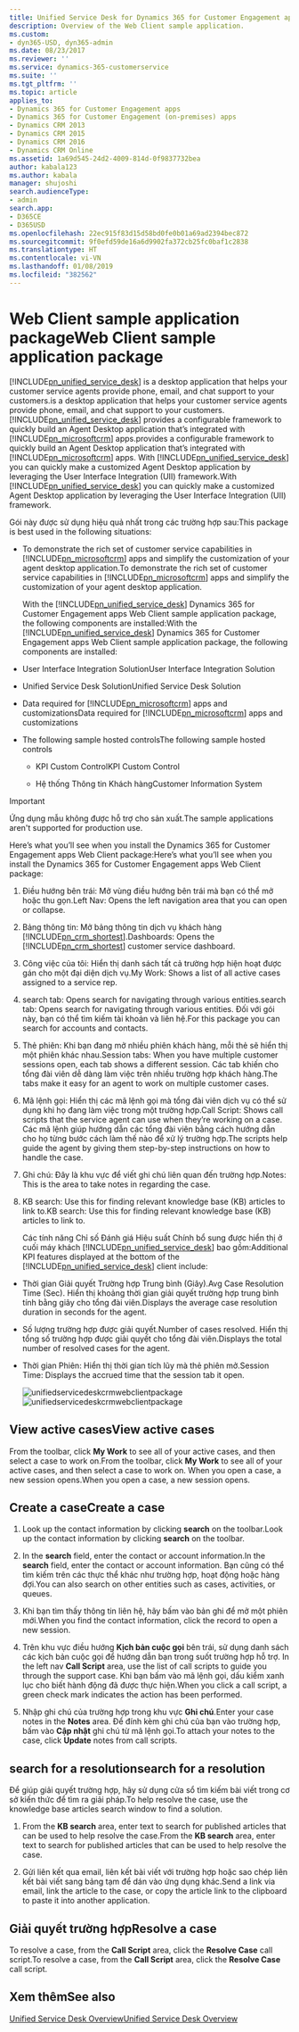 ```yaml
---
title: Unified Service Desk for Dynamics 365 for Customer Engagement apps Web Client package | MicrosoftDocs
description: Overview of the Web Client sample application.
ms.custom:
- dyn365-USD, dyn365-admin
ms.date: 08/23/2017
ms.reviewer: ''
ms.service: dynamics-365-customerservice
ms.suite: ''
ms.tgt_pltfrm: ''
ms.topic: article
applies_to:
- Dynamics 365 for Customer Engagement apps
- Dynamics 365 for Customer Engagement (on-premises) apps
- Dynamics CRM 2013
- Dynamics CRM 2015
- Dynamics CRM 2016
- Dynamics CRM Online
ms.assetid: 1a69d545-24d2-4009-814d-0f9837732bea
author: kabala123
ms.author: kabala
manager: shujoshi
search.audienceType:
- admin
search.app:
- D365CE
- D365USD
ms.openlocfilehash: 22ec915f83d15d58bd0fe0b01a69ad2394bec872
ms.sourcegitcommit: 9f0efd59de16a6d9902fa372cb25fc0baf1c2838
ms.translationtype: HT
ms.contentlocale: vi-VN
ms.lasthandoff: 01/08/2019
ms.locfileid: "382562"
---
```

# <a name="web-client-sample-application-package"></a><span data-ttu-id="54788-103">Web Client sample application package</span><span class="sxs-lookup"><span data-stu-id="54788-103">Web Client sample application package</span></span>
[!INCLUDE[pn_unified_service_desk](../../includes/pn-unified-service-desk.md)] <span data-ttu-id="54788-104">is a desktop application that helps your customer service agents provide phone, email, and chat support to your customers.</span><span class="sxs-lookup"><span data-stu-id="54788-104">is a desktop application that helps your customer service agents provide phone, email, and chat support to your customers.</span></span> [!INCLUDE[pn_unified_service_desk](../../includes/pn-unified-service-desk.md)] <span data-ttu-id="54788-105">provides a configurable framework to quickly build an Agent Desktop application that’s integrated with [!INCLUDE[pn_microsoftcrm](../../includes/pn-microsoftcrm.md)] apps.</span><span class="sxs-lookup"><span data-stu-id="54788-105">provides a configurable framework to quickly build an Agent Desktop application that’s integrated with [!INCLUDE[pn_microsoftcrm](../../includes/pn-microsoftcrm.md)] apps.</span></span> <span data-ttu-id="54788-106">With [!INCLUDE[pn_unified_service_desk](../../includes/pn-unified-service-desk.md)] you can quickly make a customized Agent Desktop application by leveraging the User Interface Integration (UII) framework.</span><span class="sxs-lookup"><span data-stu-id="54788-106">With [!INCLUDE[pn_unified_service_desk](../../includes/pn-unified-service-desk.md)] you can quickly make a customized Agent Desktop application by leveraging the User Interface Integration (UII) framework.</span></span>  
  
 <span data-ttu-id="54788-107">Gói này được sử dụng hiệu quả nhất trong các trường hợp sau:</span><span class="sxs-lookup"><span data-stu-id="54788-107">This package is best used in the following situations:</span></span>  
  
- <span data-ttu-id="54788-108">To demonstrate the rich set of customer service capabilities in [!INCLUDE[pn_microsoftcrm](../../includes/pn-microsoftcrm.md)] apps and simplify the customization of your agent desktop application.</span><span class="sxs-lookup"><span data-stu-id="54788-108">To demonstrate the rich set of customer service capabilities in [!INCLUDE[pn_microsoftcrm](../../includes/pn-microsoftcrm.md)] apps and simplify the customization of your agent desktop application.</span></span>  
  
  <span data-ttu-id="54788-109">With the [!INCLUDE[pn_unified_service_desk](../../includes/pn-unified-service-desk.md)] Dynamics 365 for Customer Engagement apps Web Client sample application package, the following components are installed:</span><span class="sxs-lookup"><span data-stu-id="54788-109">With the [!INCLUDE[pn_unified_service_desk](../../includes/pn-unified-service-desk.md)] Dynamics 365 for Customer Engagement apps Web Client sample application package, the following components are installed:</span></span>  
  
- <span data-ttu-id="54788-110">User Interface Integration Solution</span><span class="sxs-lookup"><span data-stu-id="54788-110">User Interface Integration Solution</span></span>  
  
- <span data-ttu-id="54788-111">Unified Service Desk Solution</span><span class="sxs-lookup"><span data-stu-id="54788-111">Unified Service Desk Solution</span></span>  
  
- <span data-ttu-id="54788-112">Data required for [!INCLUDE[pn_microsoftcrm](../../includes/pn-microsoftcrm.md)] apps and customizations</span><span class="sxs-lookup"><span data-stu-id="54788-112">Data required for [!INCLUDE[pn_microsoftcrm](../../includes/pn-microsoftcrm.md)] apps and customizations</span></span>  
  
- <span data-ttu-id="54788-113">The following sample hosted controls</span><span class="sxs-lookup"><span data-stu-id="54788-113">The following sample hosted controls</span></span>  
  
  -   <span data-ttu-id="54788-114">KPI Custom Control</span><span class="sxs-lookup"><span data-stu-id="54788-114">KPI Custom Control</span></span>  
  
  -   <span data-ttu-id="54788-115">Hệ thống Thông tin Khách hàng</span><span class="sxs-lookup"><span data-stu-id="54788-115">Customer Information System</span></span>  
  
> [!IMPORTANT]
>  <span data-ttu-id="54788-116">Ứng dụng mẫu không được hỗ trợ cho sản xuất.</span><span class="sxs-lookup"><span data-stu-id="54788-116">The sample applications aren't supported for production use.</span></span>  
  
  
 <span data-ttu-id="54788-117">Here’s what you’ll see when you install the Dynamics 365 for Customer Engagement apps Web Client package:</span><span class="sxs-lookup"><span data-stu-id="54788-117">Here’s what you’ll see when you install the Dynamics 365 for Customer Engagement apps Web Client package:</span></span>  
  
1. <span data-ttu-id="54788-118">Điều hướng bên trái: Mở vùng điều hướng bên trái mà bạn có thể mở hoặc thu gọn.</span><span class="sxs-lookup"><span data-stu-id="54788-118">Left Nav: Opens the left navigation area that you can open or collapse.</span></span>  
  
2. <span data-ttu-id="54788-119">Bảng thông tin: Mở bảng thông tin dịch vụ khách hàng [!INCLUDE[pn_crm_shortest](../../includes/pn-crm-shortest.md)].</span><span class="sxs-lookup"><span data-stu-id="54788-119">Dashboards: Opens the [!INCLUDE[pn_crm_shortest](../../includes/pn-crm-shortest.md)] customer service dashboard.</span></span>  
  
3. <span data-ttu-id="54788-120">Công việc của tôi: Hiển thị danh sách tất cả trường hợp hiện hoạt được gán cho một đại diện dịch vụ.</span><span class="sxs-lookup"><span data-stu-id="54788-120">My Work: Shows a list of all active cases assigned to a service rep.</span></span>  
  
4. <span data-ttu-id="54788-121">search tab: Opens search for navigating through various entities.</span><span class="sxs-lookup"><span data-stu-id="54788-121">search tab: Opens search for navigating through various entities.</span></span> <span data-ttu-id="54788-122">Đối với gói này, bạn có thể tìm kiếm tài khoản và liên hệ.</span><span class="sxs-lookup"><span data-stu-id="54788-122">For this package you can search for accounts and contacts.</span></span>  
  
5. <span data-ttu-id="54788-123">Thẻ phiên: Khi bạn đang mở nhiều phiên khách hàng, mỗi thẻ sẽ hiển thị một phiên khác nhau.</span><span class="sxs-lookup"><span data-stu-id="54788-123">Session tabs: When you have multiple customer sessions open, each tab shows a different session.</span></span> <span data-ttu-id="54788-124">Các tab khiến cho tổng đài viên dễ dàng làm việc trên nhiều trường hợp khách hàng.</span><span class="sxs-lookup"><span data-stu-id="54788-124">The tabs make it easy for an agent to work on multiple customer cases.</span></span>  
  
6. <span data-ttu-id="54788-125">Mã lệnh gọi: Hiển thị các mã lệnh gọi mà tổng đài viên dịch vụ có thể sử dụng khi họ đang làm việc trong một trường hợp.</span><span class="sxs-lookup"><span data-stu-id="54788-125">Call Script: Shows call scripts that the service agent can use when they’re working on a case.</span></span> <span data-ttu-id="54788-126">Các mã lệnh giúp hướng dẫn các tổng đài viên bằng cách hướng dẫn cho họ từng bước cách làm thế nào để xử lý trường hợp.</span><span class="sxs-lookup"><span data-stu-id="54788-126">The scripts help guide the agent by giving them step-by-step instructions on how to handle the case.</span></span>  
  
7. <span data-ttu-id="54788-127">Ghi chú: Đây là khu vực để viết ghi chú liên quan đến trường hợp.</span><span class="sxs-lookup"><span data-stu-id="54788-127">Notes: This is the area to take notes in regarding the case.</span></span>  
  
8. <span data-ttu-id="54788-128">KB search:  Use this for finding relevant knowledge base (KB) articles to link to.</span><span class="sxs-lookup"><span data-stu-id="54788-128">KB search:  Use this for finding relevant knowledge base (KB) articles to link to.</span></span>  
  
   <span data-ttu-id="54788-129">Các tính năng Chỉ số Đánh giá Hiệu suất Chính bổ sung được hiển thị ở cuối máy khách [!INCLUDE[pn_unified_service_desk](../../includes/pn-unified-service-desk.md)] bao gồm:</span><span class="sxs-lookup"><span data-stu-id="54788-129">Additional KPI features displayed at the bottom of the [!INCLUDE[pn_unified_service_desk](../../includes/pn-unified-service-desk.md)] client  include:</span></span>  
  
- <span data-ttu-id="54788-130">Thời gian Giải quyết Trường hợp Trung bình (Giây).</span><span class="sxs-lookup"><span data-stu-id="54788-130">Avg Case Resolution Time (Sec).</span></span> <span data-ttu-id="54788-131">Hiển thị khoảng thời gian giải quyết trường hợp trung bình tính bằng giây cho tổng đài viên.</span><span class="sxs-lookup"><span data-stu-id="54788-131">Displays the average case resolution duration in seconds for the agent.</span></span>  
  
- <span data-ttu-id="54788-132">Số lượng trường hợp được giải quyết.</span><span class="sxs-lookup"><span data-stu-id="54788-132">Number of cases resolved.</span></span> <span data-ttu-id="54788-133">Hiển thị tổng số trường hợp được giải quyết cho tổng đài viên.</span><span class="sxs-lookup"><span data-stu-id="54788-133">Displays the total number of resolved cases for the agent.</span></span>  
  
- <span data-ttu-id="54788-134">Thời gian Phiên: Hiển thị thời gian tích lũy mà thẻ phiên mở.</span><span class="sxs-lookup"><span data-stu-id="54788-134">Session Time: Displays the accrued time that the session tab it open.</span></span>  
  
  <span data-ttu-id="54788-135">![unifiedservicedeskcrmwebclientpackage](../../unified-service-desk/media/unifiedservicedeskcrmwebclientpackage.png "unifiedservicedeskcrmwebclientpackage")</span><span class="sxs-lookup"><span data-stu-id="54788-135">![unifiedservicedeskcrmwebclientpackage](../../unified-service-desk/media/unifiedservicedeskcrmwebclientpackage.png "unifiedservicedeskcrmwebclientpackage")</span></span>  
  
## <a name="view-active-cases"></a><span data-ttu-id="54788-136">View active cases</span><span class="sxs-lookup"><span data-stu-id="54788-136">View active cases</span></span>  
 <span data-ttu-id="54788-137">From the toolbar, click **My Work** to see all of your active cases, and then select a case to work on.</span><span class="sxs-lookup"><span data-stu-id="54788-137">From the toolbar, click **My Work** to see all of your active cases, and then select a case to work on.</span></span> <span data-ttu-id="54788-138">When you open a case, a new session opens.</span><span class="sxs-lookup"><span data-stu-id="54788-138">When you open a case, a new session opens.</span></span>  
  
## <a name="create-a-case"></a><span data-ttu-id="54788-139">Create a case</span><span class="sxs-lookup"><span data-stu-id="54788-139">Create a case</span></span>  
  
1.  <span data-ttu-id="54788-140">Look up the contact information by clicking **search** on the toolbar.</span><span class="sxs-lookup"><span data-stu-id="54788-140">Look up the contact information by clicking **search** on the toolbar.</span></span>  
  
2.  <span data-ttu-id="54788-141">In the **search** field, enter the contact or account information.</span><span class="sxs-lookup"><span data-stu-id="54788-141">In the **search** field, enter the contact or account information.</span></span> <span data-ttu-id="54788-142">Bạn cũng có thể tìm kiếm trên các thực thể khác như trường hợp, hoạt động hoặc hàng đợi.</span><span class="sxs-lookup"><span data-stu-id="54788-142">You can also search on other entities such as cases, activities, or queues.</span></span>  
  
3.  <span data-ttu-id="54788-143">Khi bạn tìm thấy thông tin liên hệ, hãy bấm vào bản ghi để mở một phiên mới.</span><span class="sxs-lookup"><span data-stu-id="54788-143">When you find the contact information, click the record to open a new session.</span></span>  
  
4.  <span data-ttu-id="54788-144">Trên khu vực điều hướng **Kịch bản cuộc gọi** bên trái, sử dụng danh sách các kịch bản cuộc gọi để hướng dẫn bạn trong suốt trường hợp hỗ trợ. </span><span class="sxs-lookup"><span data-stu-id="54788-144">In the left nav **Call Script** area, use the list of call scripts to guide you through the support case.</span></span> <span data-ttu-id="54788-145">Khi bạn bấm vào mã lệnh gọi, dấu kiểm xanh lục cho biết hành động đã được thực hiện.</span><span class="sxs-lookup"><span data-stu-id="54788-145">When you click a call script, a green check mark indicates the action has been performed.</span></span>  
  
5.  <span data-ttu-id="54788-146">Nhập ghi chú của trường hợp trong khu vực **Ghi chú**.</span><span class="sxs-lookup"><span data-stu-id="54788-146">Enter your case notes in the **Notes** area.</span></span> <span data-ttu-id="54788-147">Để đính kèm ghi chú của bạn vào trường hợp, bấm vào **Cập nhật** ghi chú từ mã lệnh gọi.</span><span class="sxs-lookup"><span data-stu-id="54788-147">To attach your notes to the case, click **Update** notes from call scripts.</span></span>  
  
## <a name="search-for-a-resolution"></a><span data-ttu-id="54788-148">search for a resolution</span><span class="sxs-lookup"><span data-stu-id="54788-148">search for a resolution</span></span>  
 <span data-ttu-id="54788-149">Để giúp giải quyết trường hợp, hãy sử dụng cửa sổ tìm kiếm bài viết trong cơ sở kiến thức để tìm ra giải pháp.</span><span class="sxs-lookup"><span data-stu-id="54788-149">To help resolve the case, use the knowledge base articles search window to find a solution.</span></span>  
  
1.  <span data-ttu-id="54788-150">From the **KB search** area, enter text to search for published articles that can be used to help resolve the case.</span><span class="sxs-lookup"><span data-stu-id="54788-150">From the **KB search** area, enter text to search for published articles that can be used to help resolve the case.</span></span>  
  
2.  <span data-ttu-id="54788-151">Gửi liên kết qua email, liên kết bài viết với trường hợp hoặc sao chép liên kết bài viết sang bảng tạm để dán vào ứng dụng khác.</span><span class="sxs-lookup"><span data-stu-id="54788-151">Send a link via email, link the article to the case, or copy the article link to the clipboard to  paste it into another application.</span></span>  
  
## <a name="resolve-a-case"></a><span data-ttu-id="54788-152">Giải quyết trường hợp</span><span class="sxs-lookup"><span data-stu-id="54788-152">Resolve a case</span></span>  
 <span data-ttu-id="54788-153">To resolve a case, from the **Call Script** area, click the **Resolve Case** call script.</span><span class="sxs-lookup"><span data-stu-id="54788-153">To resolve a case, from the **Call Script** area, click the **Resolve Case** call script.</span></span>  

## <a name="see-also"></a><span data-ttu-id="54788-154">Xem thêm</span><span class="sxs-lookup"><span data-stu-id="54788-154">See also</span></span>  
 [<span data-ttu-id="54788-155">Unified Service Desk Overview</span><span class="sxs-lookup"><span data-stu-id="54788-155">Unified Service Desk Overview</span></span>](../../unified-service-desk/admin/overview-unified-service-desk.md)
